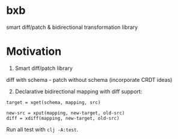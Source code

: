 # bxb

smart diff/patch  &  bidirectional transformation  library


# Motivation

1. Smart diff/patch library 

diff with schema - patch without schema (incorporate CRDT ideas)

2. Declarative bidirectional mapping with diff support:

```
target = xget(schema, mapping, src)

new-src = xput(mapping, new-target, old-src)
diff = xdiff(mapping, new-target, old-src)
```

Run all test with `clj -A:test`.

